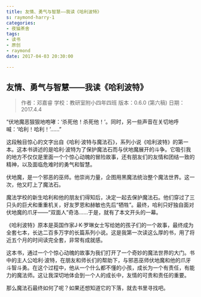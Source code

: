 ```yaml
---
title: 友情、勇气与智慧——我读《哈利波特》
s: raymond-harry-1
categories: 
- 夜猫茶舍
tags: 
- 读书
- 原创
- raymond
date: 2017-04-03 20:30:00

---
```


## 友情、勇气与智慧——我读《哈利波特》

> 作者：邓嘉睿
> 学校：教研室附小四年四班
> 版本：0.6.0 (第六稿)
> 日期：2017.4.4

“伏地魔恶狠狠地咆哮：‘杀死他！杀死他！’。同时，另一些声音在关切地呼喊：‘哈利！哈利！’……”

这段触目惊心的文字出自《哈利·波特与魔法石》，系列小说《哈利波特》的第一本。这本书讲述的是哈利·波特为了保护魔法石而与伏地魔展开的斗争。它吸引我的地方不仅仅是里面一个个惊心动魄的冒险故事，还有朋友们的友情和团结一致的精神，以及面临危难时的勇气和智慧。

伏地魔，是一个邪恶的巫师。他崇尚力量，企图用黑魔法统治整个魔法世界。这一次，他又盯上了魔法石。

魔法学校的新生哈利和他的朋友们得知后，决定一起去保护魔法石。他们穿过了三只头的巨犬和重重机关，好友罗恩和赫敏也先后“牺牲”。最终，哈利只好独自面对伏地魔的爪牙——“双面人”奇洛……于是，就有了本文开头的一幕。

《哈利波特》原本是英国作家J·K·罗琳女士写给她的孩子们的一个故事，最终成为全套七本，长达二百多万字的长篇系列小说。这是我第一次读这么厚的书，用了将近五个月的时间读完全套，非常有成就感。

这本书，通过一个个惊心动魄的故事为我们打开了一个奇妙的魔法世界的大门。书中的主人公哈利·波特，在朋友和师长们的帮助下，与邪恶巫师伏地魔和他的爪牙斗智斗勇。在这个过程中，他从一个什么都不懂的小孩，成长为一个有责任，有能力的魔法师。这让我深切地体会到一个人的成长中，友情的可贵和责任的重要。

那么魔法石最终如何了呢？如果还想知道它的下落，就去书里寻找吧。

